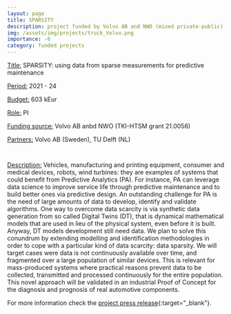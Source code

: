 ```yaml
---
layout: page
title: SPARSITY
description: project funded by Volvo AB and NWO (mixed private-public)
img: /assets/img/projects/truck_Volvo.png
importance: -6
category: funded projects
---
```



<div class="container">
  <div class="row">
    <div class="col-sm-9">
        <p><u>Title:</u> SPARSITY: using data from sparse measurements for predictive maintenance</p>
        <p><u>Period:</u> 2021 - 24</p>
        <p><u>Budget:</u> 603 kEur</p>
        <p><u>Role:</u> PI</p>
        <p><u>Funding source:</u> Volvo AB anbd NWO (TKI-HTSM grant 21.0056)</p>
        <p><u>Partners:</u> Volvo AB (Sweden), TU Delft (NL)</p>
    </div>
    <div class="col-sm-3">
        <p><img class="img-fluid rounded z-depth-1" src="{{ '/assets/img/projects/logo_Volvo.png' | relative_url }}" alt="" title="Volvo AB logo"/></p>
        <p><img class="img-fluid rounded z-depth-1" src="{{ '/assets/img/projects/logo_NWO.png' | relative_url }}" alt="" title="Volvo AB logo"/></p>
    </div>
  </div>
</div>

<u>Description:</u> Vehicles, manufacturing and printing equipment, consumer and medical devices, robots, wind turbines: they are examples of systems that could benefit from Predictive Analytics (PA). For instance, PA can leverage data science to improve service life through predictive maintenance and to build better ones via predictive design.
An outstanding challenge for PA is the need of large amounts of data to develop, identify and validate algorithms. One way to overcome data scarcity is via synthetic data generation from so called Digital Twins (DT), that is dynamical mathematical models that are used in lieu of the physical system, even before it is built. Anyway, DT models development still need data. We plan to solve this conundrum by extending modelling and identification methodologies in order to cope with a particular kind of data scarcity: data sparsity. We will target cases were data is not continuously available over time, and fragmented over a large population of similar devices. This is relevant for mass-produced systems where practical reasons prevent data to be collected, transmitted and processed continuously for the entire population. This novel approach will be validated in an industrial Proof of Concept for the diagnosis and prognosis of real automotive components.


For more information check the [project press release](https://www.tudelft.nl/2021/3me/mei/tu-delft-and-volvo-collaborating-on-prognostics-for-new-generation-of-trucks){:target="\_blank"}.